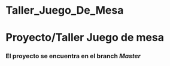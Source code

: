 # Taller_Juego_De_Mesa


# Proyecto/Taller Juego de mesa


### El proyecto se encuentra en el branch *Master*
